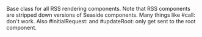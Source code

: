Base class for all RSS rendering components. Note that RSS components are stripped down versions of Seaside components. Many things like #call: don't work. Also #initialRequest: and #updateRoot: only get sent to the root component.